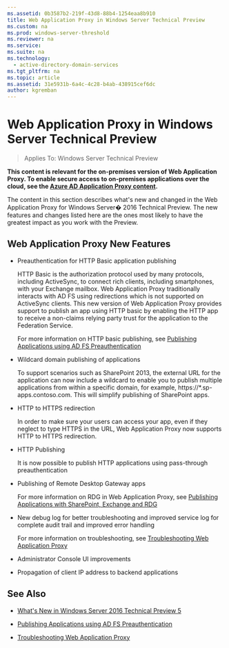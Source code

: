 ```yaml
---
ms.assetid: 0b3587b2-219f-43d8-88b4-1254eaa8b910
title: Web Application Proxy in Windows Server Technical Preview
ms.custom: na
ms.prod: windows-server-threshold
ms.reviewer: na
ms.service: 
ms.suite: na
ms.technology: 
  - active-directory-domain-services
ms.tgt_pltfrm: na
ms.topic: article
ms.assetid: 31e5931b-6a4c-4c28-b4ab-438915cef6dc
author: kgremban
---
```

# Web Application Proxy in Windows Server Technical Preview

>Applies To: Windows Server Technical Preview

**This content is relevant for the on-premises version of Web Application Proxy. To enable secure access to on-premises applications over the cloud, see the [Azure AD Application Proxy content](https://azure.microsoft.com/en-us/documentation/articles/active-directory-application-proxy-get-started/).**  
  
The content in this section describes what's new and changed in the Web Application Proxy for Windows Server� 2016 Technical Preview. The new features and changes listed here are the ones most likely to have the greatest impact as you work with the Preview.  
  
## Web Application Proxy New Features  
  
-   Preauthentication for HTTP Basic application publishing  
  
    HTTP Basic is the authorization protocol used by many protocols, including ActiveSync, to connect rich clients, including smartphones, with your Exchange mailbox. Web Application Proxy traditionally interacts with AD FS using redirections which is not supported on ActiveSync clients. This new version of Web Application Proxy provides support to publish an app using HTTP basic by enabling the HTTP app to receive a non-claims relying party trust for the application to the Federation Service.  
  
    For more information on HTTP basic publishing, see [Publishing Applications using AD FS Preauthentication](../web-application-proxy/../web-application-proxy/Publishing-Applications-using-AD-FS-Preauthentication.md)  
  
-   Wildcard domain publishing of applications  
  
    To support scenarios such as SharePoint 2013, the external URL for the application can now include a wildcard to enable you to publish multiple applications from within a specific domain, for example, https://*.sp-apps.contoso.com. This will simplify publishing of SharePoint apps.  
  
-   HTTP to HTTPS redirection  
  
    In order to make sure your users can access your app, even if they neglect to type HTTPS in the URL, Web Application Proxy now supports HTTP to HTTPS redirection.  
  
-   HTTP Publishing  
  
    It is now possible to publish HTTP applications using pass-through preauthentication  
  
-   Publishing of Remote Desktop Gateway apps  
  
    For more information on RDG in Web Application Proxy, see [Publishing Applications with SharePoint, Exchange and RDG](../web-application-proxy/Publishing-Applications-with-SharePoint,-Exchange-and-RDG.md)  
  
-   New debug log for better troubleshooting and improved service log for complete audit trail and improved error handling  
  
    For more information on troubleshooting, see [Troubleshooting Web Application Proxy](https://technet.microsoft.com/library/dn770156.aspx)  
  
-   Administrator Console UI improvements  
  
-   Propagation of client IP address to backend applications  
  
## See Also  
  
-   [What's New in Windows Server 2016 Technical Preview 5](https://technet.microsoft.com/library/dn765472.aspx)  
  
-   [Publishing Applications using AD FS Preauthentication](../web-application-proxy/Publishing-Applications-using-AD-FS-Preauthentication.md)  
  
-   [Troubleshooting Web Application Proxy](https://technet.microsoft.com/library/dn770156.aspx)  
  


